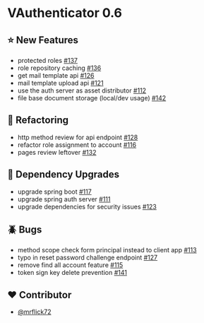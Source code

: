 # VAuthenticator 0.6

## :star: New Features

- protected roles [#137](https://github.com/VAuthenticator/vauthenticator/issues/137)
- role repository caching [#136](https://github.com/VAuthenticator/vauthenticator/issues/136)
- get mail template api [#126](https://github.com/VAuthenticator/vauthenticator/issues/126)
- mail template upload api [#121](https://github.com/VAuthenticator/vauthenticator/issues/121)
- use the auth server as asset distributor [#112](https://github.com/VAuthenticator/vauthenticator/issues/112)
- file base document storage (local/dev usage) [#142](https://github.com/VAuthenticator/vauthenticator/issues/142)

## :art: Refactoring

- http method review for api endpoint [#128](https://github.com/VAuthenticator/vauthenticator/issues/128)
- refactor role assignment to account [#116](https://github.com/VAuthenticator/vauthenticator/issues/116)
- pages review leftover [#132](https://github.com/VAuthenticator/vauthenticator/issues/132)

## :hammer: Dependency Upgrades

- upgrade spring boot [#117](https://github.com/VAuthenticator/vauthenticator/issues/117)
- upgrade spring auth server [#111](https://github.com/VAuthenticator/vauthenticator/issues/111)
- upgrade dependencies for security issues [#123](https://github.com/VAuthenticator/vauthenticator/issues/123)

## :beetle: Bugs

- method scope check form principal instead to client app [#113](https://github.com/VAuthenticator/vauthenticator/issues/113)
- typo in reset password challenge endpoint [#127](https://github.com/VAuthenticator/vauthenticator/issues/127)
- remove find all account feature [#115](https://github.com/VAuthenticator/vauthenticator/issues/115)
- token sign key delete prevention [#141](https://github.com/VAuthenticator/vauthenticator/issues/141)


## :heart: Contributor

- [@mrflick72](https://github.com/mrFlick72)